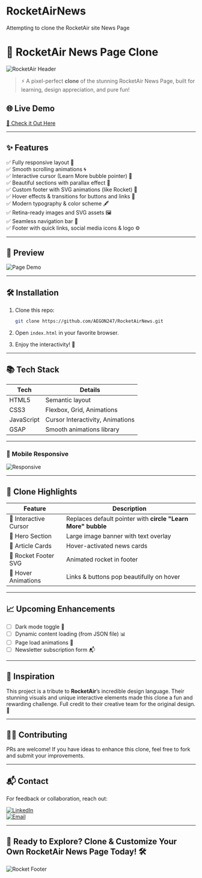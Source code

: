 # RocketAirNews
Attempting to clone the RocketAir site News Page

# 🚀 RocketAir News Page Clone

![RocketAir Header](https://media.giphy.com/media/3oKIPoKw6Gw8x1I1pK/giphy.gif)

> ⚡️ A pixel-perfect **clone** of the stunning RocketAir News Page, built for learning, design appreciation, and pure fun!

## 🌐 Live Demo
[🚀 Check it Out Here](#)

---

## ✨ Features

✅ Fully responsive layout 📱  
✅ Smooth scrolling animations 🌀  
✅ Interactive cursor (Learn More bubble pointer) 🎯  
✅ Beautiful sections with parallax effect 🌄  
✅ Custom footer with SVG animations (like Rocket) 🚀  
✅ Hover effects & transitions for buttons and links 🎨  
✅ Modern typography & color scheme 🖋️  
✅ Retina-ready images and SVG assets 🖼️  
✅ Seamless navigation bar 🧭  
✅ Footer with quick links, social media icons & logo ⚙️

---

## 📸 Preview

![Page Demo](https://media.giphy.com/media/WQ2pYlMFtvkv2/giphy.gif)

---

## 🛠️ Installation

1. Clone this repo:
    ```bash
    git clone https://github.com/AEGON247/RocketAirNews.git
    ```

2. Open `index.html` in your favorite browser.

3. Enjoy the interactivity! 🚀

---

## 📚 Tech Stack

| Tech        | Details                            |
|-------------|------------------------------------|
| HTML5       | Semantic layout                    |
| CSS3        | Flexbox, Grid, Animations          |
| JavaScript  | Cursor Interactivity, Animations   |
| GSAP        | Smooth animations library          |

---

### 📱 Mobile Responsive

![Responsive](https://media.giphy.com/media/3o7aCTfyhYawdOXcFW/giphy.gif)

---

## 🚀 Clone Highlights

| Feature                  | Description |
|-------------------------|-------------|
| 🧲 Interactive Cursor   | Replaces default pointer with **circle "Learn More" bubble** |
| 🌄 Hero Section        | Large image banner with text overlay |
| 📖 Article Cards       | Hover-activated news cards |
| 🚀 Rocket Footer SVG   | Animated rocket in footer |
| 🎨 Hover Animations    | Links & buttons pop beautifully on hover |

---

## 📈 Upcoming Enhancements

- [ ] Dark mode toggle 🌙
- [ ] Dynamic content loading (from JSON file) 📊
- [ ] Page load animations 💫
- [ ] Newsletter subscription form 📬

---

## 🌟 Inspiration

This project is a tribute to **RocketAir**’s incredible design language. Their stunning visuals and unique interactive elements made this clone a fun and rewarding challenge. Full credit to their creative team for the original design. 👏

---

## 👨‍💻 Contributing

PRs are welcome! If you have ideas to enhance this clone, feel free to fork and submit your improvements.

---

## 📬 Contact

For feedback or collaboration, reach out:

[![LinkedIn](https://img.shields.io/badge/LinkedIn-Connect-blue?logo=linkedin)](https://www.linkedin.com/in/sachin-mehta-785704272/)  
[![Email](https://img.shields.io/badge/Email-Contact%20Me-red?logo=gmail)](mailto:sachinmehta247@gmail.com)

---

## 🚀 Ready to Explore? Clone & Customize Your Own RocketAir News Page Today! 🛠️

![Rocket Footer](https://media.giphy.com/media/QpVUMRUJGokfqXyfa1/giphy.gif)